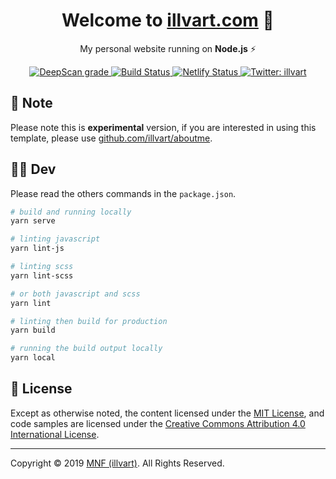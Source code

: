 <h1 align="center">Welcome to <a href="https://illvart.com" title="illvart" target="_blank">illvart.com</a> 👋</h1>
<p align="center">
My personal website running on <strong>Node.js</strong> ⚡️
</p>
<p align="center">
  <a href="https://deepscan.io/dashboard#view=project&tid=3680&pid=6009&bid=47892">
    <img alt="DeepScan grade" src="https://deepscan.io/api/teams/3680/projects/6009/branches/47892/badge/grade.svg"/>
  </a>
  <a href="https://travis-ci.com/illvart/illvart">
    <img alt="Build Status" src="https://travis-ci.com/illvart/illvart.svg?branch=master" target="_blank"/>
  </a>
  <a href="https://app.netlify.com/sites/illvart/deploys">
    <img alt="Netlify Status" src="https://api.netlify.com/api/v1/badges/0392af17-3c20-4278-8139-7dbabd347d5c/deploy-status" target="_blank"/>
  </a>
  <a href="https://twitter.com/illvart">
    <img alt="Twitter: illvart" src="https://img.shields.io/twitter/follow/illvart.svg?style=social" target="_blank"/>
  </a>
</p>

## 🙏 Note
Please note this is **experimental** version, if you are interested in using this template, please use [github.com/illvart/aboutme](https://github.com/illvart/aboutme).

## 👨‍💻 Dev
Please read the others commands in the ```package.json```.

```bash
# build and running locally
yarn serve

# linting javascript
yarn lint-js

# linting scss
yarn lint-scss

# or both javascript and scss
yarn lint

# linting then build for production
yarn build

# running the build output locally
yarn local
```

## 📝 License
Except as otherwise noted, the content licensed under the [MIT License](LICENSE), and code samples are licensed under the [Creative Commons Attribution 4.0 International License](https://creativecommons.org/licenses/by/4.0/).

---

Copyright © 2019 [MNF (illvart)](https://github.com/illvart). All Rights Reserved.
